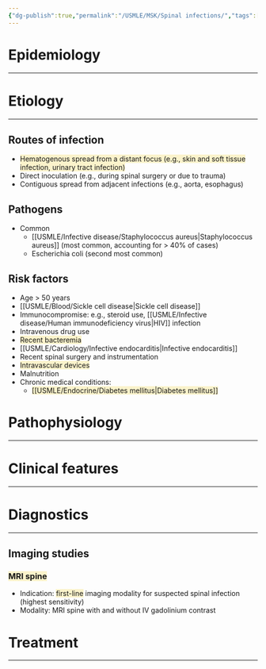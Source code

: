 ```yaml
---
{"dg-publish":true,"permalink":"/USMLE/MSK/Spinal infections/","tags":["t1"]}
---
```


# Epidemiology
---


# Etiology
---
## Routes of infection
- <span style="background:rgba(240, 200, 0, 0.2)">Hematogenous spread from a distant focus (e.g., skin and soft tissue infection, urinary tract infection)</span>
- Direct inoculation (e.g., during spinal surgery or due to trauma)
- Contiguous spread from adjacent infections (e.g., aorta, esophagus)
## Pathogens
- Common
	- [[USMLE/Infective disease/Staphylococcus aureus\|Staphylococcus aureus]] (most common, accounting for > 40% of cases)
	- Escherichia coli (second most common)
## Risk factors
- Age > 50 years 
- [[USMLE/Blood/Sickle cell disease\|Sickle cell disease]] 
- Immunocompromise: e.g., steroid use, [[USMLE/Infective disease/Human immunodeficiency virus\|HIV]] infection
- Intravenous drug use
- <span style="background:rgba(240, 200, 0, 0.2)">Recent bacteremia</span>
- [[USMLE/Cardiology/Infective endocarditis\|Infective endocarditis]]
- Recent spinal surgery and instrumentation
- <span style="background:rgba(240, 200, 0, 0.2)">Intravascular devices</span>
- Malnutrition
- Chronic medical conditions:
	- <span style="background:rgba(240, 200, 0, 0.2)">[[USMLE/Endocrine/Diabetes mellitus\|Diabetes mellitus]]</span>
# Pathophysiology
---


# Clinical features
---


# Diagnostics
---
## Imaging studies
### <span style="background:rgba(240, 200, 0, 0.2)">MRI spine</span> 
- Indication: <span style="background:rgba(240, 200, 0, 0.2)">first-line</span> imaging modality for suspected spinal infection (highest sensitivity)
- Modality: MRI spine with and without IV gadolinium contrast

# Treatment
---

